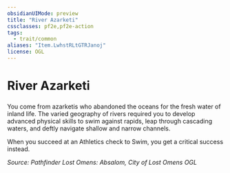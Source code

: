 ```yaml
---
obsidianUIMode: preview
title: "River Azarketi"
cssclasses: pf2e,pf2e-action
tags:
  - trait/common
aliases: "Item.LwhstRLtGTRJanoj"
license: OGL
---
```

# River Azarketi

### 






You come from azarketis who abandoned the oceans for the fresh water of inland life. The varied geography of rivers required you to develop advanced physical skills to swim against rapids, leap through cascading waters, and deftly navigate shallow and narrow channels.

When you succeed at an Athletics check to Swim, you get a critical success instead.

*Source: Pathfinder Lost Omens: Absalom, City of Lost Omens*
*OGL*
